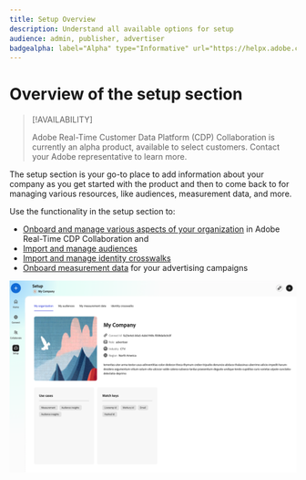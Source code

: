 ```yaml
---
title: Setup Overview
description: Understand all available options for setup 
audience: admin, publisher, advertiser
badgealpha: label="Alpha" type="Informative" url="https://helpx.adobe.com/legal/product-descriptions/real-time-customer-data-platform-b2b-edition-prime-and-ultimate-packages.html newtab=true"
---
```


# Overview of the setup section

>[!AVAILABILITY]
>
>Adobe Real-Time Customer Data Platform (CDP) Collaboration is currently an alpha product, available to select customers. Contact your Adobe representative to learn more. 

The setup section is your go-to place to add information about your company as you get started with the product and then to come back to for managing various resources, like audiences, measurement data, and more. 

Use the functionality in the setup section to:

* [Onboard and manage various aspects of your organization](/help/guide/setup/onboard-organization.md) in Adobe Real-Time CDP Collaboration and 
* [Import and manage audiences](/help/guide/setup/onboard-audiences.md)
* [Import and manage identity crosswalks](/help/guide/setup/identity-crosswalk.md)
* [Onboard measurement data](/help/guide/setup/onboard-measurement-data.md) for your advertising campaigns 

![Setup page](/help/assets/setup/setup-page.png)


